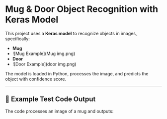 # Mug & Door Object Recognition with Keras Model

This project uses a **Keras model** to recognize objects in images, specifically:
- **Mug**
- ![Mug Example](Mug img.png)
- **Door**
- ![Door Example](door img.png)



The model is loaded in Python, processes the image, and predicts the object with confidence score.

---

## 📌 Example Test Code Output
The code processes an image of a mug and outputs:

